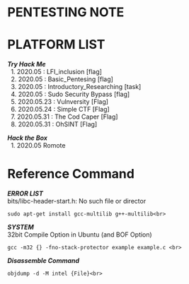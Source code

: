 # PENTESTING NOTE

# PLATFORM LIST
***Try Hack Me***  <br>
&nbsp; 1. 2020.05 : LFI_inclusion [flag] <br>
&nbsp; 2. 2020.05 : Basic_Pentesing [flag]<br>
&nbsp; 3. 2020.05 : Introductory_Researching [task]<br>
&nbsp; 4. 2020.05 : Sudo Security Bypass [flag] <br> 
&nbsp; 5. 2020.05.23 : Vulnversity [Flag] <br>
&nbsp; 6. 2020.05.24 : Simple CTF [Flag] <br>
&nbsp; 7. 2020.05.31 : The Cod Caper [Flag] <br>
&nbsp; 8. 2020.05.31 : OhSINT [Flag] <br>


***Hack the Box*** <br>
&nbsp; 1. 2020.05 Romote <br>

# Reference Command<br>

***ERROR LIST***<br>
bits/libc-header-start.h: No such file or director<br>
```
sudo apt-get install gcc-multilib g++-multilib<br>
```

***SYSTEM***<br>
32bit Compile Option in Ubuntu (and BOF Option)<br>
```
gcc -m32 {} -fno-stack-protector example example.c <br>
```

***Disassemble Command***<br>
```
objdump -d -M intel {File}<br>
```

